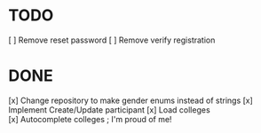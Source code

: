 
# TODO
[ ] Remove reset password
[ ] Remove verify registration


# DONE

[x] Change repository to make gender enums instead of strings
[x] Implement Create/Update participant
[x] Load colleges   
[x] Autocomplete colleges           ; I'm proud of me!
        